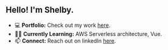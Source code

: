 ## Hello! I'm Shelby.


* 💻 **Portfolio:** Check out my work [here](https://www.shelby-el-rassi.com/).
* 👩‍💻 **Currently Learning:** AWS Serverless architecture, Vue.
* 📫 **Connect:** Reach out on linkedIn [here](https://www.linkedin.com/in/shelby-el-rassi-dev/).





